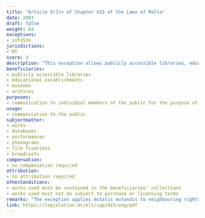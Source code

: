 ```yaml
---
title: "Article 9(1)v of Chapter 415 of the Laws of Malta"
date: 2003
draft: false
weight: 64
exceptions:
- info53n
jurisdictions:
- MT
score: 3
description: "This exception allows publicly accessible libraries, educational establishments or museums, or archives to communicate by dedicated terminals on the premises to individual members of the public for the purpose of research or private study, works and other subject-matter contained in their collections, which are not subject to purchase or licensing terms." 
beneficiaries:
- publicly accessible libraries
- educational establishments 
- museums
- archives
purposes: 
- communication to individual members of the public for the purpose of research or private study
usage:
- communication to the public
subjectmatter:
- works
- databases
- performances
- phonograms
- film fixations
- broadcasts
compensation:
- no compensation required
attribution: 
- no attribution required
otherConditions: 
- works used must be contained in the beneficiaries' collections
- works used must not be subject to purchase or licensing terms
remarks: "The exception applies mutatis mutandis to neighbouring rights under art. 21 of Cap.415."
link: https://legislation.mt/eli/cap/415/eng/pdf
---
```

